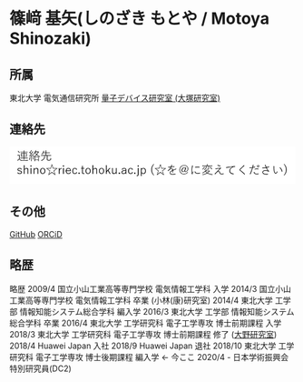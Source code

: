 # 篠﨑 基矢(しのざき もとや / Motoya Shinozaki)
## 所属
東北大学 電気通信研究所 [量子デバイス研究室 (大塚研究室)](https://ja.qd.riec.tohoku.ac.jp/)
## 連絡先
![mail](./mail.png)
## その他
[GitHub](https://github.com/MotoyaShinozaki)
[ORCiD](https://orcid.org/0000-0001-9460-9156)
## 略歴
略歴
2009/4 国立小山工業高等専門学校 電気情報工学科 入学
2014/3 国立小山工業高等専門学校 電気情報工学科 卒業 (小林(康)研究室)
2014/4 東北大学 工学部 情報知能システム総合学科 編入学
2016/3 東北大学 工学部 情報知能システム総合学科 卒業
2016/4 東北大学 工学研究科 電子工学専攻 博士前期課程 入学
2018/3 東北大学 工学研究科 電子工学専攻 博士前期課程 修了 ([大野研究室](http://www.ohno.riec.tohoku.ac.jp/japanese/index.html))
2018/4 Huawei Japan 入社
2018/9 Huawei Japan 退社
2018/10 東北大学 工学研究科 電子工学専攻 博士後期課程 編入学 ← 今ここ
2020/4 - 日本学術振興会特別研究員(DC2)